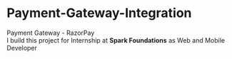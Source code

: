 # Payment-Gateway-Integration
Payment Gateway - RazorPay<br>
I build this project for Internship at <b>Spark Foundations</b> as Web and Mobile Developer
